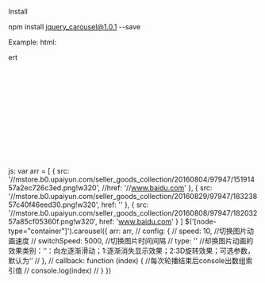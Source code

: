 Install

npm install jquery_carousel@1.0.1 --save

Example:
html:
<div class="container" node-type="container" style="position:relative;width:320px;height:215px;">
  <div style="position:absolute;top:0;left:0;">ert</div>
</div>

js:
var arr = [
        {
            src: '//mstore.b0.upaiyun.com/seller_goods_collection/20160804/97947/15191457a2ec726c3ed.png!w320',
            //href: '//www.baidu.com'
        },
        {
            src: '//mstore.b0.upaiyun.com/seller_goods_collection/20160829/97947/18323857c40f46eed30.png!w320',
            href: ''
        },
        {
            src: '//mstore.b0.upaiyun.com/seller_goods_collection/20160808/97947/18203257a85cf05360f.png!w320',
            href: 'www.baidu.com'
        }
]
$('[node-type="container"]').carousel({
        arr: arr,
//        config: {
//            speed: 10, //切换图片动画速度
//            switchSpeed: 5000, //切换图片时间间隔
//            type: '' //却换图片动画的效果类别：‘’：向左逐渐滑动；1:逐渐消失显示效果；2:3D旋转效果；可选参数，默认为‘’
//        },
//        callback: function (index) { //每次轮播结束后console出数组索引值
//            console.log(index)
//        }
    })
